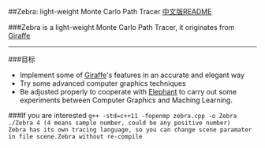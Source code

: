 ##Zebra: light-weight Monte Carlo Path Tracer
[中文版README](./README.md)

###Zebra is a light-weight Monte Carlo Path Tracer, it originates from [Giraffe](https://www.github.com/UncP/Giraffe)

***

###目标
* Implement some of  [Giraffe](https://www.github.com/UncP/Giraffe)'s features in an accurate and elegant way
* Try some advanced computer graphics techniques
* Be adjusted properly to cooperate with [Elephant](https://www.github.com/UncP/Elephant) to carry out some experiments between Computer Graphics and Maching Learning.


###If you are interested
`g++ -std=c++11 -fopenmp zebra.cpp -o Zebra`  
`./Zebra 4 (4 means sample number, could be any positive number)`  
`Zebra has its own tracing language, so you can change scene paramater in file scene.Zebra without re-compile`
